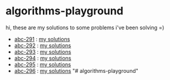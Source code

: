 # algorithms-playground
hi, these are my solutions to some problems i've been solving =)

  - [abc-291](https://atcoder.jp/contests/abc291) : [my solutions](https://github.com/luizacostam/algorithms-playground/tree/main/atcoder-problemset/abc-291)
  - [abc-292](https://atcoder.jp/contests/abc292) : [my solutions](https://github.com/luizacostam/algorithms-playground/tree/main/atcoder-problemset/abc-292)
  - [abc-293](https://atcoder.jp/contests/abc293) : [my solutions](https://github.com/luizacostam/algorithms-playground/tree/main/atcoder-problemset/abc-293)
  - [abc-294](https://atcoder.jp/contests/abc294) : [my solutions]()
  - [abc-295](https://atcoder.jp/contests/abc295) : [my solutions]()
  - [abc-296](https://atcoder.jp/contests/abc296) : [my solutions]()
"# algorithms-playground" 

